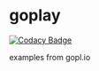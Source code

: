 # goplay
[![Codacy Badge](https://app.codacy.com/project/badge/Grade/cc02fdd6e58d400c9265412db26c88f1)](https://www.codacy.com/manual/epicavic/goplay?utm_source=github.com&amp;utm_medium=referral&amp;utm_content=epicavic/goplay&amp;utm_campaign=Badge_Grade)

examples from gopl.io
